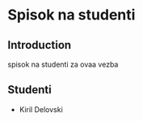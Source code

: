 # Spisok na studenti

## Introduction

spisok na studenti za ovaa vezba

## Studenti

- Kiril Delovski
